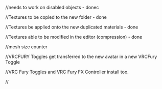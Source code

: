 //needs to work on disabled objects - donec

//Textures to be copied to the new folder - done

//Textures be applied onto the new duplicated materials - done

//Textures able to be modified in the editor (compression) - done

//mesh size counter

//VRCFURY Toggles get transferred to the new avatar in a new VRCFury Toggle

//VRC Fury Toggles and VRC Fury FX Controller install too.

//
